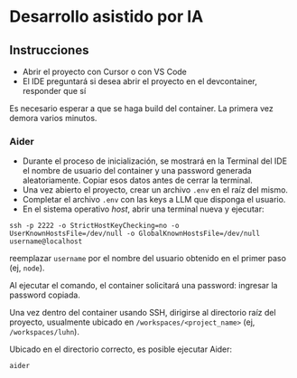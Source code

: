 # Desarrollo asistido por IA

## Instrucciones

- Abrir el proyecto con Cursor o con VS Code
- El IDE preguntará si desea abrir el proyecto en el devcontainer, responder que sí

Es necesario esperar a que se haga build del container. La primera vez demora varios minutos.

### Aider

- Durante el proceso de inicialización, se mostrará en la Terminal del IDE el nombre de
  usuario del container y una password generada aleatoriamente. Copiar esos datos antes
  de cerrar la terminal.
- Una vez abierto el proyecto, crear un archivo `.env` en el raíz del mismo.
- Completar el archivo `.env` con las keys a LLM que disponga el usuario.
- En el sistema operativo *host*, abrir una terminal nueva y ejecutar:

```shell
ssh -p 2222 -o StrictHostKeyChecking=no -o UserKnownHostsFile=/dev/null -o GlobalKnownHostsFile=/dev/null username@localhost
```

reemplazar `username` por el nombre del usuario obtenido en el primer paso (ej, `node`).

Al ejecutar el comando, el container solicitará una password: ingresar la password copiada.

Una vez dentro del container usando SSH, dirigirse al directorio raíz del proyecto, usualmente
ubicado en `/workspaces/<project_name>` (ej, `/workspaces/luhn`).

Ubicado en el directorio correcto, es posible ejecutar Aider:

```shell
aider
```
